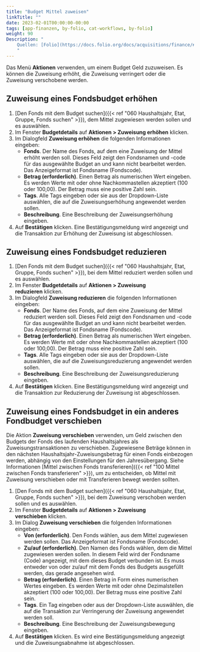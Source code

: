 ```yaml
---
title: "Budget Mittel zuweisen"
linkTitle: ""
date: 2023-02-01T00:00:00-00:00
tags: [app-finanzen, by-folio, cat-workflows, by-folio]
weight: 90
Description: "
    Quellen: [Folio](https://docs.folio.org/docs/acquisitions/finance/#allocating-money-to-a-budget) <!-- & [GBV](https://info.gebev.de/display/FOLIOGBVEXTERN/Folio:+Budget+Mittel+zuweisen) -->
    "
---
```


Das Menü **Aktionen** verwenden, um einem Budget Geld zuzuweisen. Es können die Zuweisung erhöht, die Zuweisung verringert oder die Zuweisung verschobene werden.

## Zuweisung eines Fondsbudget erhöhen

1.  [Den Fonds mit dem Budget suchen]({{< ref "060 Haushaltsjahr, Etat, Gruppe, Fonds suchen" >}}), dem Mittel zugewiesen werden sollen und es auswählen.
2.  Im Fenster **Budgetdetails** auf **Aktionen > Zuweisung erhöhen** klicken.
3.  Im Dialogfeld **Zuweisung erhöhen** die folgenden Informationen eingeben:
    * **Fonds**. Der Name des Fonds, auf dem eine Zuweisung der Mittel erhöht werden soll. Dieses Feld zeigt den Fondsnamen und -code für das ausgewählte Budget an und kann nicht bearbeitet werden. Das Anzeigeformat ist Fondsname (Fondscode).
    * **Betrag (erforderlich)**. Einen Betrag als numerischen Wert eingeben. Es werden Werte mit oder ohne Nachkommastellen akzeptiert (100 oder 100,00). Der Betrag muss eine positive Zahl sein.
    * **Tags**. Alle Tags eingeben oder sie aus der Dropdown-Liste auswählen, die auf die Zuweisungserhöhung angewendet werden sollen.
    * **Beschreibung**. Eine Beschreibung der Zuweisungserhöhung eingeben.
4.  Auf **Bestätigen** klicken. Eine Bestätigungsmeldung wird angezeigt und die Transaktion zur Erhöhung der Zuweisung ist abgeschlossen.

## Zuweisung eines Fondsbudget reduzieren

1.  [Den Fonds mit dem Budget suchen]({{< ref "060 Haushaltsjahr, Etat, Gruppe, Fonds suchen" >}}), bei dem Mittel reduziert werden sollen und es auswählen.
2.  Im Fenster **Budgetdetails** auf **Aktionen > Zuweisung reduzieren** klicken.
3.  Im Dialogfeld **Zuweisung reduzieren** die folgenden Informationen eingeben:
    * **Fonds**. Der Name des Fonds, auf dem eine Zuweisung der Mittel reduziert werden soll. Dieses Feld zeigt den Fondsnamen und -code für das ausgewählte Budget an und kann nicht bearbeitet werden. Das Anzeigeformat ist Fondsname (Fondscode).
    * **Betrag (erforderlich)**. Einen Betrag als numerischen Wert eingeben. Es werden Werte mit oder ohne Nachkommastellen akzeptiert (100 oder 100,00). Der Betrag muss eine positive Zahl sein.
    * **Tags**. Alle Tags eingeben oder sie aus der Dropdown-Liste auswählen, die auf die Zuweisungsreduzierung angewendet werden sollen.
    * **Beschreibung**. Eine Beschreibung der Zuweisungsreduzierung eingeben.
4.  Auf **Bestätigen** klicken. Eine Bestätigungsmeldung wird angezeigt und die Transaktion zur Reduzierung der Zuweisung ist abgeschlossen.

## Zuweisung eines Fondsbudget in ein anderes Fondbudget verschieben

Die Aktion **Zuweisung verschieben** verwenden, um Geld zwischen den Budgets der Fonds des laufenden Haushaltsjahres als Zuweisungstransaktionen zu verschieben. Zugewiesene Beträge können in den nächsten Haushaltsjahr-Zuweisungsbetrag für einen Fonds einbezogen werden, abhängig von den Einstellungen für den Jahresübergang. Siehe Informationen [Mittel zwischen Fonds transferieren]({{< ref "100 Mittel zwischen Fonds transferieren" >}}), um zu entscheiden, ob Mittel mit Zuweisung verschieben oder mit Transferieren bewegt werden sollten.

1.  [Den Fonds mit dem Budget suchen]({{< ref "060 Haushaltsjahr, Etat, Gruppe, Fonds suchen" >}}), bei dem Zuweisung verschoben werden sollen und es auswählen.
2.  Im Fenster **Budgetdetails** auf **Aktionen > Zuweisung verschieben** klicken.
3.  Im Dialog **Zuweisung verschieben** die folgenden Informationen eingeben:
    * **Von (erforderlich)**. Den Fonds wählen, aus dem Mittel zugewiesen werden sollen. Das Anzeigeformat ist Fondsname (Fondscode).
    * **Zu/auf (erforderlich)**. Den Namen des Fonds wählen, dem die Mittel zugewiesen werden sollen. In diesem Feld wird der Fondsname (Code) angezeigt, mit dem dieses Budget verbunden ist. Es muss entweder von oder zu/auf mit dem Fonds des Budgets ausgefüllt werden, das gerade angesehen wird.
    * **Betrag (erforderlich)**. Einen Betrag in Form eines numerischen Wertes eingeben. Es werden Werte mit oder ohne Dezimalstellen akzeptiert (100 oder 100,00). Der Betrag muss eine positive Zahl sein.
    * **Tags**. Ein Tag eingeben oder aus der Dropdown-Liste auswählen, die auf die Transaktion zur Verringerung der Zuweisung angewendet werden soll.
    * **Beschreibung**. Eine Beschreibung der Zuweisungsbewegung eingeben.
4.  Auf **Bestätigen** klicken. Es wird eine Bestätigungsmeldung angezeigt und die Zuweisungsabnahme ist abgeschlossen.

